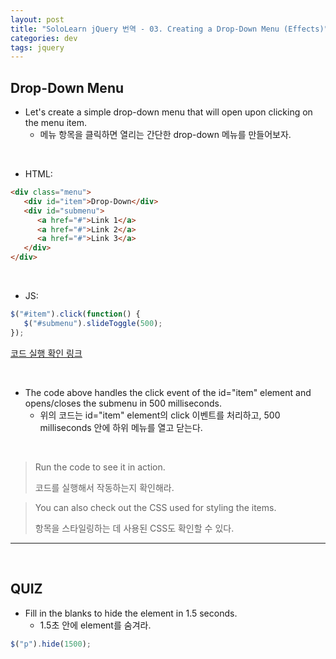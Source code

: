 ```yaml
---
layout: post
title: "SoloLearn jQuery 번역 - 03. Creating a Drop-Down Menu (Effects)"
categories: dev
tags: jquery
---
```


## Drop-Down Menu

- Let's create a simple drop-down menu that will open upon clicking on the menu item.
  - 메뉴 항목을 클릭하면 열리는 간단한 drop-down 메뉴를 만들어보자.

<br>

- HTML:

```html
<div class="menu">
   <div id="item">Drop-Down</div>
   <div id="submenu">
      <a href="#">Link 1</a>
      <a href="#">Link 2</a>
      <a href="#">Link 3</a>
   </div>
</div>
```

<br>

- JS:

```js
$("#item").click(function() {
   $("#submenu").slideToggle(500);
});
```

[코드 실행 확인 링크](https://code.sololearn.com/1143/#js)

<br>

- The code above handles the click event of the id="item" element and opens/closes the submenu in 500 milliseconds.
  - 위의 코드는 id="item" element의 click 이벤트를 처리하고, 500 milliseconds 안에 하위 메뉴를 열고 닫는다.

<br>

> Run the code to see it in action.
>
> 코드를 실행해서 작동하는지 확인해라.

> You can also check out the CSS used for styling the items.
>
> 항목을 스타일링하는 데 사용된 CSS도 확인할 수 있다.

------

<br>

## QUIZ

- Fill in the blanks to hide the element in 1.5 seconds.
  - 1.5초 안에 element를 숨겨라.

```js
$("p").hide(1500);
```

<br>